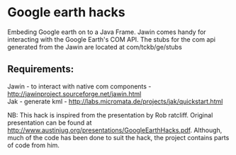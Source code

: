 Google earth hacks
==================
Embeding Google earth on to a Java Frame. Jawin comes handy for interacting with the Google Earth's COM API. The stubs for the com api generated from the Jawin are located at com/tckb/ge/stubs 

Requirements:
-------------
Jawin - to interact with native com components  - http://jawinproject.sourceforge.net/jawin.html <br/>
Jak - generate kml - http://labs.micromata.de/projects/jak/quickstart.html <br/>


















NB:
This hack is inspired from the presentation by Rob ratcliff. Original presentation can be found at http://www.austinjug.org/presentations/GoogleEarthHacks.pdf. Although, much of the code has been done to suit the hack, the project contains parts of code from him. 
